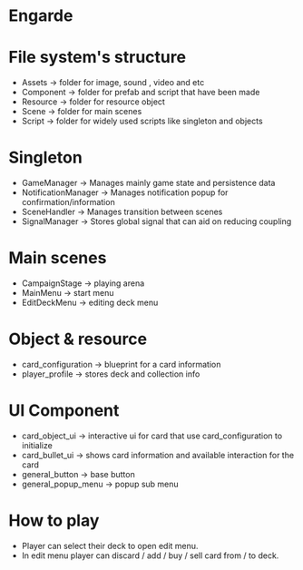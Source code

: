 # Engarde

# File system's structure
- Assets -> folder for image, sound , video and etc
- Component -> folder for prefab and script that have been made
- Resource -> folder for resource object
- Scene -> folder for main scenes
- Script -> folder for widely used scripts like singleton and objects

# Singleton
- GameManager -> Manages mainly game state and persistence data
- NotificationManager -> Manages notification popup for confirmation/information
- SceneHandler -> Manages transition between scenes
- SignalManager -> Stores global signal that can aid on reducing coupling

# Main scenes 
- CampaignStage -> playing arena
- MainMenu -> start menu
- EditDeckMenu -> editing deck menu

# Object & resource
- card_configuration -> blueprint for a card information
- player_profile -> stores deck and collection info

# UI Component
- card_object_ui -> interactive ui for card that use card_configuration to initialize
- card_bullet_ui -> shows card information and available interaction for the card
- general_button -> base button 
- general_popup_menu -> popup sub menu 

# How to play 
- Player can select their deck to open edit menu.
- In edit menu player can discard / add / buy / sell card from / to deck.
